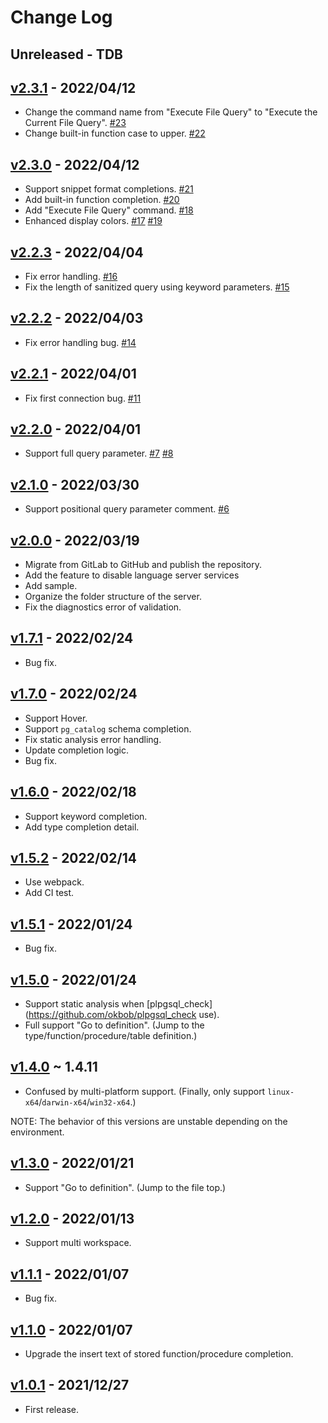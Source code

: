 # Change Log

## Unreleased - TDB

## [v2.3.1](https://github.com/UniqueVision/plpgsql-lsp/tree/v2.3.1) - 2022/04/12
- Change the command name from "Execute File Query" to "Execute the Current File Query". [#23](https://github.com/UniqueVision/plpgsql-lsp/pull/23)
- Change built-in function case to upper. [#22](https://github.com/UniqueVision/plpgsql-lsp/pull/22)

## [v2.3.0](https://github.com/UniqueVision/plpgsql-lsp/tree/v2.3.0) - 2022/04/12
- Support snippet format completions. [#21](https://github.com/UniqueVision/plpgsql-lsp/pull/21)
- Add built-in function completion. [#20](https://github.com/UniqueVision/plpgsql-lsp/pull/20)
- Add "Execute File Query" command. [#18](https://github.com/UniqueVision/plpgsql-lsp/pull/18)
- Enhanced display colors. [#17](https://github.com/UniqueVision/plpgsql-lsp/pull/17) [#19](https://github.com/UniqueVision/plpgsql-lsp/pull/19)

## [v2.2.3](https://github.com/UniqueVision/plpgsql-lsp/tree/v2.2.3) - 2022/04/04
- Fix error handling. [#16](https://github.com/UniqueVision/plpgsql-lsp/pull/16)
- Fix the length of sanitized query using keyword parameters. [#15](https://github.com/UniqueVision/plpgsql-lsp/pull/15)

## [v2.2.2](https://github.com/UniqueVision/plpgsql-lsp/tree/v2.2.2) - 2022/04/03
- Fix error handling bug. [#14](https://github.com/UniqueVision/plpgsql-lsp/pull/14)

## [v2.2.1](https://github.com/UniqueVision/plpgsql-lsp/tree/v2.2.1) - 2022/04/01
- Fix first connection bug. [#11](https://github.com/UniqueVision/plpgsql-lsp/pull/11)

## [v2.2.0](https://github.com/UniqueVision/plpgsql-lsp/tree/v2.2.0) - 2022/04/01
- Support full query parameter. [#7](https://github.com/UniqueVision/plpgsql-lsp/pull/7) [#8](https://github.com/UniqueVision/plpgsql-lsp/pull/8)

## [v2.1.0](https://github.com/UniqueVision/plpgsql-lsp/tree/v2.1.0) - 2022/03/30
- Support positional query parameter comment. [#6](https://github.com/UniqueVision/plpgsql-lsp/pull/6)

## [v2.0.0](https://github.com/UniqueVision/plpgsql-lsp/tree/v2.0.0) - 2022/03/19
- Migrate from GitLab to GitHub and publish the repository.
- Add the feature to disable language server services
- Add sample.
- Organize the folder structure of the server.
- Fix the diagnostics error of validation.

## [v1.7.1](https://github.com/UniqueVision/plpgsql-lsp/tree/v1.7.1) - 2022/02/24
- Bug fix.

## [v1.7.0](https://github.com/UniqueVision/plpgsql-lsp/tree/v1.7.0) - 2022/02/24
- Support Hover.
- Support `pg_catalog` schema completion.
- Fix static analysis error handling.
- Update completion logic.
- Bug fix.

## [v1.6.0](https://github.com/UniqueVision/plpgsql-lsp/tree/v1.6.0) - 2022/02/18
- Support keyword completion.
- Add type completion detail.

## [v1.5.2](https://github.com/UniqueVision/plpgsql-lsp/tree/v1.5.2) - 2022/02/14
- Use webpack.
- Add CI test.

## [v1.5.1](https://github.com/UniqueVision/plpgsql-lsp/tree/v1.5.1) - 2022/01/24
- Bug fix.

## [v1.5.0](https://github.com/UniqueVision/plpgsql-lsp/tree/v1.5.0) - 2022/01/24
- Support static analysis when [plpgsql_check](https://github.com/okbob/plpgsql_check use).
- Full support "Go to definition". (Jump to the type/function/procedure/table definition.)

## [v1.4.0](https://github.com/UniqueVision/plpgsql-lsp/tv1.4.0.2.1) ~ 1.4.11
- Confused by multi-platform support. (Finally, only support `linux-x64`/`darwin-x64`/`win32-x64`.)

NOTE: The behavior of this versions are unstable depending on the environment.

## [v1.3.0](https://github.com/UniqueVision/plpgsql-lsp/tree/v1.3.0) - 2022/01/21
- Support "Go to definition". (Jump to the file top.)

## [v1.2.0](https://github.com/UniqueVision/plpgsql-lsp/tree/v1.2.0) - 2022/01/13
- Support multi workspace.

## [v1.1.1](https://github.com/UniqueVision/plpgsql-lsp/tree/v1.1.1) - 2022/01/07
- Bug fix.

## [v1.1.0](https://github.com/UniqueVision/plpgsql-lsp/tree/v1.1.0) - 2022/01/07
- Upgrade the insert text of stored function/procedure completion.

## [v1.0.1](https://github.com/UniqueVision/plpgsql-lsp/tree/v1.0.1) - 2021/12/27
- First release.
